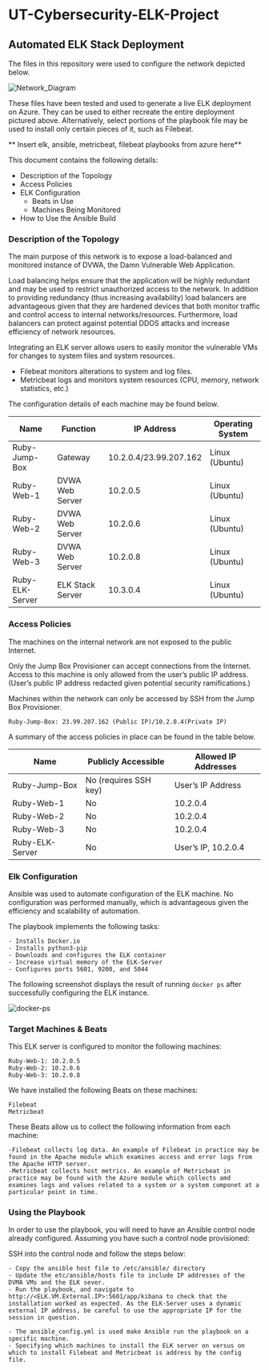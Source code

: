 # UT-Cybersecurity-ELK-Project

## Automated ELK Stack Deployment

The files in this repository were used to configure the network depicted below.

![Network_Diagram](https://user-images.githubusercontent.com/89950271/148111822-845aa347-69a6-44f9-a630-e22253fb161f.png)

These files have been tested and used to generate a live ELK deployment on Azure. They can be used to either recreate the entire deployment pictured above. Alternatively, select portions of the playbook file may be used to install only certain pieces of it, such as Filebeat.

  ** Insert elk, ansible, metricbeat, filebeat playbooks from azure here**

This document contains the following details:
- Description of the Topology
- Access Policies
- ELK Configuration
  - Beats in Use
  - Machines Being Monitored
- How to Use the Ansible Build

### Description of the Topology

The main purpose of this network is to expose a load-balanced and monitored instance of DVWA, the Damn Vulnerable Web Application.

Load balancing helps ensure that the application will be highly redundant and may be used to restrict unauthorized access to the network. In addition to providing redundancy (thus increasing availability) load balancers are advantageous given that they are hardened devices that both monitor traffic and control access to internal networks/resources. Furthermore, load balancers can protect against potential DDOS attacks and increase efficiency of network resources.

Integrating an ELK server allows users to easily monitor the vulnerable VMs for changes to system files and system resources.
  
  - Filebeat monitors alterations to system and log files.
  - Metricbeat logs and monitors system resources (CPU, memory, network statistics, etc.)

The configuration details of each machine may be found below.

|Name            |Function        |IP Address             |Operating System |
|----------------|----------------|-----------------------|-----------------|
|Ruby-Jump-Box   |Gateway         |10.2.0.4/23.99.207.162 |Linux (Ubuntu)   |
|Ruby-Web-1      |DVWA Web Server |10.2.0.5               |Linux (Ubuntu)   | 
|Ruby-Web-2      |DVWA Web Server |10.2.0.6               |Linux (Ubuntu)   |
|Ruby-Web-3      |DVWA Web Server |10.2.0.8               |Linux (Ubuntu)   |
|Ruby-ELK-Server |ELK Stack Server|10.3.0.4               |Linux (Ubuntu)   |  

### Access Policies

The machines on the internal network are not exposed to the public Internet. 

Only the Jump Box Provisioner can accept connections from the Internet. Access to this machine is only allowed from the user’s public IP address. (User’s public IP address redacted given potential security ramifications.)

Machines within the network can only be accessed by SSH from the Jump Box Provisioner.
	
	Ruby-Jump-Box: 23.99.207.162 (Public IP)/10.2.0.4(Private IP)

A summary of the access policies in place can be found in the table below.

| Name           | Publicly Accessible | Allowed IP Addresses |
|----------------|---------------------|----------------------|
|Ruby-Jump-Box   |No (requires SSH key)|User’s IP Address     |
|Ruby-Web-1      |No                   |10.2.0.4              |
|Ruby-Web-2      |No                   |10.2.0.4              |
|Ruby-Web-3      |No                   |10.2.0.4              |
|Ruby-ELK-Server |No                   |User’s IP, 10.2.0.4   |

### Elk Configuration

Ansible was used to automate configuration of the ELK machine. No configuration was performed manually, which is advantageous given the efficiency and scalability of automation.

The playbook implements the following tasks:
	
	- Installs Docker.io
	- Installs python3-pip
	- Downloads and configures the ELK container
	- Increase virtual memory of the ELK-Server
	- Configures ports 5601, 9200, and 5044
  
  The following screenshot displays the result of running `docker ps` after successfully configuring the ELK instance.

![docker-ps](https://user-images.githubusercontent.com/89950271/148112550-ee40488d-8dd1-4a81-a8af-c3d80ccaf9ca.png)

### Target Machines & Beats
This ELK server is configured to monitor the following machines:
	
	Ruby-Web-1: 10.2.0.5
	Ruby-Web-2: 10.2.0.6
	Ruby-Web-3: 10.2.0.8

We have installed the following Beats on these machines:

	Filebeat
	Metricbeat

These Beats allow us to collect the following information from each machine:

	-Filebeat collects log data. An example of Filebeat in practice may be found in the Apache module which examines access and error logs from the Apache HTTP server.
	-Metricbeat collects host metrics. An example of Metricbeat in practice may be found with the Azure module which collects amd examines logs and values related to a system or a system componet at a particular point in time.

### Using the Playbook
In order to use the playbook, you will need to have an Ansible control node already configured. Assuming you have such a control node provisioned: 

SSH into the control node and follow the steps below:

	- Copy the ansible host file to /etc/ansible/ directory
	- Update the etc/ansible/hosts file to include IP addresses of the DVMA VMs and the ELK sever.
	- Run the playbook, and navigate to http://<ELK.VM.External.IP>:5601/app/kibana to check that the installation worked as expected. As the ELK-Server uses a dynamic external IP address, be careful to use the appropriate IP for the session in question.

	- The ansible_config.yml is used make Ansible run the playbook on a specific machine. 
	- Specifying which machines to install the ELK server on versus on which to install Filebeat and Metricbeat is address by the config file.



